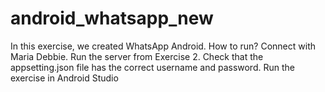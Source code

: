 # android_whatsapp_new

In this exercise, we created WhatsApp Android.
How to run?
Connect with Maria Debbie. 
Run the server from Exercise 2. Check that the appsetting.json file has the correct username and password.
Run the exercise in Android Studio






